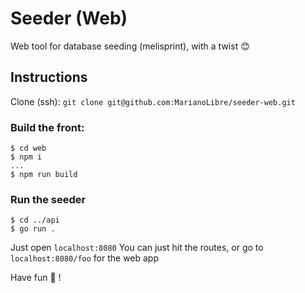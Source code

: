 # Seeder (Web)

Web tool for database seeding (melisprint), with a twist :blush:

## Instructions

Clone (ssh): `git clone git@github.com:MarianoLibre/seeder-web.git`

### Build the front:

```
$ cd web
$ npm i
...
$ npm run build
```

### Run the seeder

```
$ cd ../api
$ go run .
```

Just open `localhost:8080`
You can just hit the routes, or go to `localhost:8080/foo` for the web app 

Have fun 🤩 !
